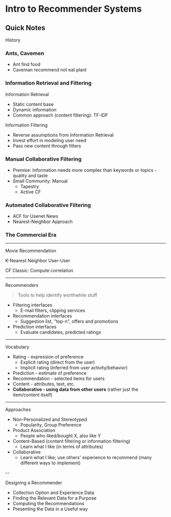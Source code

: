 # Intro to Recommender Systems

## Quick Notes

History

### Ants, Cavemen

* Ant find food
* Caveman recommend not eat plant

### Information Retrieval and Filtering

Information Retrieval

* Static content base
* Dynamic information
* Common approach (content filtering): TF-IDF

Information Filtering

* Reverse assumptions from Information Retrieval
* Invest effort in modeling user need
* Pass new content through filters

### Manual Collaborative Filtering

* Premise: Information needs more complex than keywords or topics - quality and taste
* Small Community: Manual
  * Tapestry
  * Active CF

### Automated Collaborative Filtering

* ACF for Usenet News
* Nearest-Neighbor Approach

### The Commercial Era

---

Movie Recommendation

K-Nearest Neighbor User-User

CF Classic: Compute correlation

---

Recommenders

> Tools to help identify worthwhile stuff

* Filtering interfaces
  * E-mail filters, clipping services
* Recommendation interfaces
  * Suggestion list, "top-n", offers and promotions
* Prediction interfaces
  * Evaluate candidates, predicted ratings

---

Vocabulary

* Rating - expression of preference
  * Explicit rating (direct from the user)
  * Implicit rating (inferred from user activity/behavior)
* Prediction - estimate of preference
* Recommendation - selected items for users
* Content - attributes, text, etc.
* **Collaborative - using data from other users** (rather just the item/content itself)

---

Approaches

* Non-Personalized and Stereotyped
  * Popularity, Group Preference
* Product Association
  * People who liked/bought X, also like Y
* Content-Based (content filtering or information filtering)
  * Learn what I like (in terms of attributes)
* Collaborative
  * Learn what I like; use others' experience to recommend (many different ways to implement)

--

Designing a Recommender

* Collection Option and Experience Data
* Finding the Relevant Data for a Purpose
* Computing the Recommendations
* Presenting the Data in a Useful way

